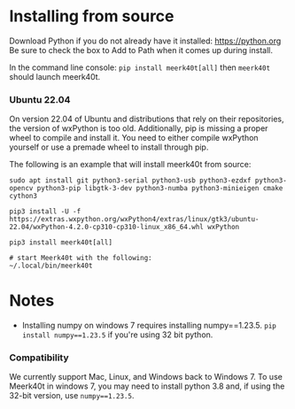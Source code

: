 # Installing from source

Download Python if you do not already have it installed: https://python.org
Be sure to check the box to Add to Path when it comes up during install.

In the command line console: `pip install meerk40t[all]` then `meerk40t` should launch meerk40t.

### Ubuntu 22.04
On version 22.04 of Ubuntu and distributions that rely on their repositories, the version of wxPython is too old.  Additionally, pip is missing a proper wheel to compile and install it.  You need to either compile wxPython yourself or use a premade wheel to install through pip.

The following is an example that will install meerk40t from source:
```
sudo apt install git python3-serial python3-usb python3-ezdxf python3-opencv python3-pip libgtk-3-dev python3-numba python3-minieigen cmake cython3

pip3 install -U -f https://extras.wxpython.org/wxPython4/extras/linux/gtk3/ubuntu-22.04/wxPython-4.2.0-cp310-cp310-linux_x86_64.whl wxPython

pip3 install meerk40t[all]

# start Meerk40t with the following:
~/.local/bin/meerk40t

```

# Notes
* Installing numpy on windows 7 requires installing numpy==1.23.5. `pip install numpy==1.23.5` if you're using 32 bit python.

### Compatibility
We currently support Mac, Linux, and Windows back to Windows 7. To use Meerk40t in windows 7, you may need to install python 3.8 and, if using the 32-bit version, use `numpy==1.23.5`.
